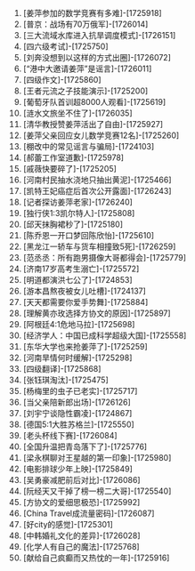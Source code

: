 
1. [姜萍参加的数学竞赛有多难]-[1725918]
1. [普京：战场有70万俄军]-[1726014]
1. [三大流域水库进入抗旱调度模式]-[1726151]
1. [四六级考试]-[1725750]
1. [刘奔没想到以这样的方式出圈]-[1726072]
1. [“港中大邀请姜萍”是谣言]-[1726011]
1. [四级作文]-[1725860]
1. [王者元流之子技能演示]-[1725200]
1. [葡萄牙队首训超8000人观看]-[1725619]
1. [涟水文旅坐不住了]-[1726035]
1. [清华教授赞姜萍活出了自由]-[1725927]
1. [姜萍父亲回应女儿数学竞赛12名]-[1725260]
1. [棚改中的常见谣言与骗局]-[1724103]
1. [郝蕾工作室道歉]-[1725978]
1. [戚薇快要碎了]-[1725205]
1. [河南村民抽水浇地只抽出黄泥]-[1725466]
1. [凯特王妃癌症后首次公开露面]-[1726243]
1. [记者探访姜萍老家]-[1726240]
1. [独行侠1:3凯尔特人]-[1725808]
1. [邱天抹胸裙秒了]-[1725180]
1. [陈乔恩一开口梦回陈欣怡]-[1725610]
1. [黑龙江一轿车与货车相撞致5死]-[1726259]
1. [范丞丞：所有跑男摄像大哥都得会]-[1725779]
1. [济南17岁高考生溺亡]-[1725572]
1. [明道都演洪七公了]-[1724853]
1. [游本昌熬夜被女儿吐槽]-[1724137]
1. [天天都需要你爱手势舞]-[1725884]
1. [理解黄亦玫选择方协文的原因]-[1725897]
1. [阿根廷4:1危地马拉]-[1725698]
1. [经济学人：中国已成科学超级大国]-[1725558]
1. [东华大学也来抢姜萍了]-[1725259]
1. [河南旱情何时缓解]-[1725298]
1. [四级翻译]-[1725868]
1. [张钰琪淘汰]-[1725475]
1. [杨梅里的虫子已老实]-[1725717]
1. [当父亲陪新郎出场]-[1726126]
1. [刘宇宁谈隐性霸凌]-[1724867]
1. [德国5:1大胜苏格兰]-[1725550]
1. [老头杯线下赛]-[1726084]
1. [全国升温把青岛落下了]-[1725776]
1. [梁永棋聊对王星越的第一印象]-[1725980]
1. [电影排球少年上映]-[1725849]
1. [吴勇豪减肥前后对比]-[1726086]
1. [阮经天又干掉了榜一榜二大哥]-[1725540]
1. [方协文的爱细思极恐]-[1725992]
1. [China Travel成流量密码]-[1726087]
1. [好city的感觉]-[1725301]
1. [中韩婚礼文化的差异]-[1726028]
1. [化学人有自己的魔法]-[1725768]
1. [献给自己疯癫而又热忱的一年]-[1725916]